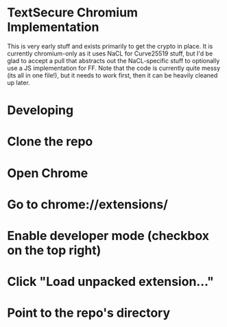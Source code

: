TextSecure Chromium Implementation
==================================

This is very early stuff and exists primarily to get the crypto in place.
It is currently chromium-only as it uses NaCL for Curve25519 stuff, but I'd be
glad to accept a pull that abstracts out the NaCL-specific stuff to optionally
use a JS implementation for FF.
Note that the code is currently quite messy (its all in one file!), but it
needs to work first, then it can be heavily cleaned up later.

Developing
===========

# Clone the repo
# Open Chrome
# Go to chrome://extensions/
# Enable developer mode (checkbox on the top right)
# Click "Load unpacked extension..."
# Point to the repo's directory

